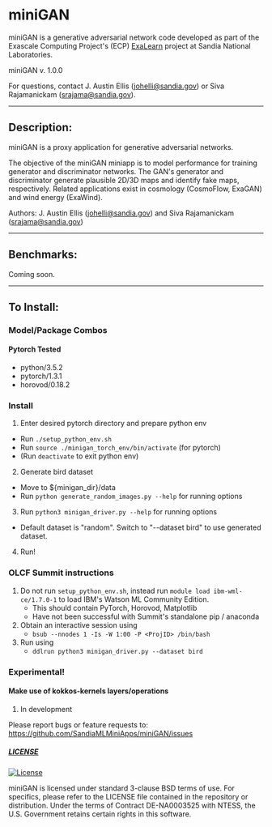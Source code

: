 # miniGAN

miniGAN is a generative adversarial network code developed as part of the 
Exascale Computing Project's (ECP) [ExaLearn](https://www.exascaleproject.org/project/exalearn-co-design-center-for-exascale-machine-learning-technologies/) 
project at Sandia National Laboratories.

miniGAN v. 1.0.0

For questions, contact J. Austin Ellis (johelli@sandia.gov) or Siva Rajamanickam (srajama@sandia.gov).

------------------------------------------------
Description:
------------------------------------------------

miniGAN is a proxy application for generative adversarial networks.

The objective of the miniGAN miniapp is to model performance for training 
generator and discriminator networks.
The GAN's generator and discriminator generate plausible 2D/3D maps and identify fake maps, respectively. 
Related applications exist in cosmology (CosmoFlow, ExaGAN) and wind energy (ExaWind).

Authors: J. Austin Ellis (johelli@sandia.gov) and Siva Rajamanickam (srajama@sandia.gov)

------------------------------------------------
Benchmarks:
------------------------------------------------
Coming soon.

------------------------------------------------
To Install:
------------------------------------------------

### Model/Package Combos

#### Pytorch Tested
- python/3.5.2
- pytorch/1.3.1
- horovod/0.18.2

### Install

1. Enter desired pytorch directory and prepare python env
  + Run `./setup_python_env.sh`
  + Run `source ./minigan_torch_env/bin/activate` (for pytorch)
  + (Run `deactivate` to exit python env)

2. Generate bird dataset
  + Move to ${minigan_dir}/data 
  + Run `python generate_random_images.py --help` for running options

3. Run `python3 minigan_driver.py --help` for running options 
  + Default dataset is "random". Switch to "--dataset bird" to use generated dataset.

4. Run!

### OLCF Summit instructions

1. Do not run `setup_python_env.sh`, instead run `module load ibm-wml-ce/1.7.0-1` to load IBM's Watson ML Community Edition.
    + This should contain PyTorch, Horovod, Matplotlib 
    + Have not been successful with Summit's standalone pip / anaconda
2. Obtain an interactive session using
    + `bsub --nnodes 1 -Is -W 1:00 -P <ProjID> /bin/bash`
3. Run using 
    + `ddlrun python3 minigan_driver.py --dataset bird`


### Experimental! 
#### Make use of kokkos-kernels layers/operations

1. In development

Please report bugs or feature requests to: https://github.com/SandiaMLMiniApps/miniGAN/issues

##### [LICENSE](https://github.com/SandiaMLMiniApps/miniGAN/blob/devel/LICENSE)
[![License](https://img.shields.io/badge/License-BSD%203--Clause-blue.svg)](https://opensource.org/licenses/BSD-3-Clause)

miniGAN is licensed under standard 3-clause BSD terms of use.  For
specifics, please refer to the LICENSE file contained in the
repository or distribution.  Under the terms of Contract DE-NA0003525 with NTESS,
the U.S. Government retains certain rights in this software.













